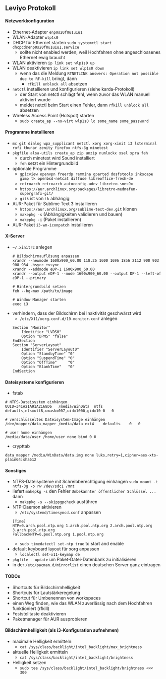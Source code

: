 ## Leviyo Protokoll

#### Netzwerkkonfiguration

- Ethernet-Adapter `enp0s20f0u1u1u1`
- WLAN-Adapter `wlp1s0`
- DHCP für Ethernet starten `sudo systemctl start dhcpcd@enp0s20f0u1u1u1.service`
  - sollte nicht enabled werden, weil Hochfahren ohne angeschlossenes Ethernet ewig braucht
- WLAN aktivieren   `ip link set wlp1s0 up`
- WLAN deaktivieren `ip link set wlp1s0 down`
  - wenn das die Meldung `RTNETLINK answers: Operation not possible due to RF-kill` bringt, dann
    - `rfkill unblock all` absetzen
- `netctl` installieren und konfigurieren (siehe karda-Protokoll)
  - der Start von netctl schlägt fehl, wenn zuvor das WLAN manuell aktiviert wurde
  - meldet netctl beim Start einen Fehler, dann `rfkill unblock all` absetzen
- Wireless Access Point (Hotspot) starten
  - `sudo create_ap --no-virt wlp1s0 lo some_name some_password`

#### Programme installieren

- `mc git dialog wpa_supplicant netctl xorg xorg-xinit i3 lxterminal rofi thunar zenity firefox ntfs-3g minetest`
- `pkgfile alsa-utils create_ap zip unzip numlockx xsel xpra feh`
  - durch minetest wird Sound installiert
  - `feh` setzt ein Hintergrundbild
- optionale Programme
  - `gpicview openvpn freerdp remmina gparted dosfstools inkscape gimp tk openbsd-netcat diffuse libreoffice-fresh-de`
  - `retroarch retroarch-autoconfig-udev libretro-snes9x`
  - `https://aur.archlinux.org/packages/libretro-mednafen-supergrafx-git/`
  - `gitk` ist von `tk` abhängig
- AUR-Paket für Sublime Text 3 installieren
  - `https://aur.archlinux.org/sublime-text-dev.git` klonen
  - `makepkg -s` (Abhängigkeiten validieren und bauen)
  - `makepkg -i` (Paket installieren)
- AUR-Paket `i3-wm-iconpatch` installieren

#### X-Server

- `~/.xinitrc` anlegen
  ```
  # Bildschirmauflösung anpassen
  xrandr --newmode 1600x900_60.00 118.25 1600 1696 1856 2112 900 903 908 934 -hsync +vsync
  xrandr --addmode eDP-1 1600x900_60.00
  xrandr --output eDP-1 --mode 1600x900_60.00 --output DP-1 --left-of eDP-1 --primary

  # Hintergrundbild setzen
  feh --bg-max /path/to/image

  # Window Manager starten
  exec i3
  ```
- verhindern, dass der Bildschirm bei Inaktivität geschwärzt wird
  - `/etc/X11/xorg.conf.d/10-monitor.conf` anlegen
  ```
  Section "Monitor"
      Identifier "LVDS0"
      Option "DPMS" "false"
  EndSection
  Section "ServerLayout"
      Identifier "ServerLayout0"
      Option "StandbyTime" "0"
      Option "SuspendTime" "0"
      Option "OffTime"     "0"
      Option "BlankTime"   "0"
  EndSection
  ```

#### Dateisysteme konfigurieren

- fstab
```
# NTFS-Dateisystem einhängen
UUID=341A21A91A2168D6	/media/WinData	ntfs	defaults,nls=utf8,umask=007,uid=1000,gid=10	0	0

# verschlüsseltes Dateisystem-Image einhängen
/dev/mapper/data_mapper	/media/data	ext4	defaults	0	0

# user home einhängen
/media/data/user /home/user none bind 0 0
```

- crypttab
```
data_mapper /media/WinData/data.img none luks,retry=1,cipher=aes-xts-plain64:sha512
```

#### Sonstiges

- NTFS-Dateisysteme mit Schreibberechtigung einhängen 
  `sudo mount -t ntfs-3g -o rw /dev/sdc1 /mnt`
- liefert `makepkg -s` den Fehler `Unbekannter öffentlicher Schlüssel ...` dann
  - `makepkg -s --skippgpcheck` ausführen
- NTP-Daemon aktivieren
  - `/etc/systemd/timesyncd.conf` anpassen
  ```
  [Time]
  NTP=0.arch.pool.ntp.org 1.arch.pool.ntp.org 2.arch.pool.ntp.org 3.arch.pool.ntp.org
  FallbackNTP=0.pool.ntp.org 1.pool.ntp.org
  ```
  - `sudo timedatectl set-ntp true` to start and enable
- default keyboard layout für xorg anpassen
  - `localectl set-x11-keymap de`
- `pkgfile --update` um Paket-Datei-Datenbank zu initialisieren
- in der `/etc/pacman.d/mirrorlist` einen deutschen Server ganz eintragen

#### TODOs

- Shortcuts für Bildschirmhelligkeit
- Shortcuts für Lautstärkeregelung
- Shortcut für Umbenennen von workspaces
- einen Weg finden, wie das WLAN zuverlässig nach dem Hochfahren funktioniert (rfkill)
- Feststelltaste deaktivieren
- Paketmanager für AUR ausprobieren

#### Bildschirmhelligkeit (als i3-Konfiguration aufnehmen)

- maximale Helligkeit ermitteln
  - `cat /sys/class/backlight/intel_backlight/max_brightness`
- aktuelle Helligkeit ermitteln
  - `cat /sys/class/backlight/intel_backlight/brightness`
- Helligkeit setzen
  - `sudo tee /sys/class/backlight/intel_backlight/brightness <<< 300`
